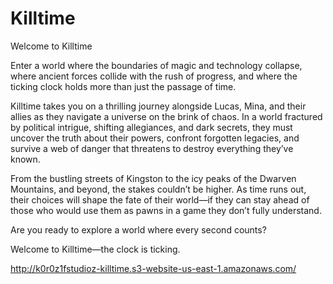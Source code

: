 # Killtime
Welcome to Killtime

Enter a world where the boundaries of magic and technology collapse, where ancient forces collide with the rush of progress, and where the ticking clock holds more than just the passage of time.

Killtime takes you on a thrilling journey alongside Lucas, Mina, and their allies as they navigate a universe on the brink of chaos. In a world fractured by political intrigue, shifting allegiances, and dark secrets, they must uncover the truth about their powers, confront forgotten legacies, and survive a web of danger that threatens to destroy everything they’ve known.

From the bustling streets of Kingston to the icy peaks of the Dwarven Mountains, and beyond, the stakes couldn’t be higher. As time runs out, their choices will shape the fate of their world—if they can stay ahead of those who would use them as pawns in a game they don’t fully understand.

Are you ready to explore a world where every second counts?

Welcome to Killtime—the clock is ticking.

http://k0r0z1fstudioz-killtime.s3-website-us-east-1.amazonaws.com/
